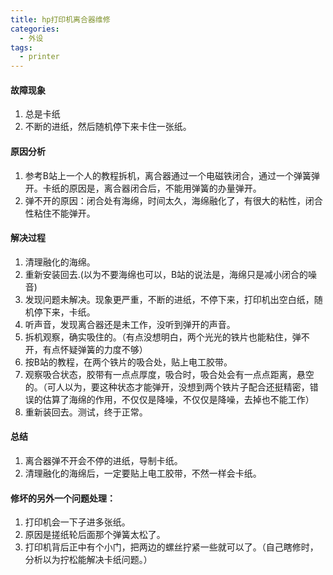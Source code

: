 ```yaml
---
title: hp打印机离合器维修
categories:
  - 外设
tags:
  - printer
---
```


#### 故障现象
1. 总是卡纸
2. 不断的进纸，然后随机停下来卡住一张纸。

#### 原因分析
1. 参考B站上一个人的教程拆机，离合器通过一个电磁铁闭合，通过一个弹簧弹开。卡纸的原因是，离合器闭合后，不能用弹簧的办量弹开。
2. 弹不开的原因：闭合处有海绵，时间太久，海绵融化了，有很大的粘性，闭合性粘住不能弹开。

#### 解决过程
1. 清理融化的海绵。
2. 重新安装回去.(以为不要海绵也可以，B站的说法是，海绵只是减小闭合的噪音)
3. 发现问题未解决。现象更严重，不断的进纸，不停下来，打印机出空白纸，随机停下来，卡纸。
4. 听声音，发现离合器还是未工作，没听到弹开的声音。
5. 拆机观察，确实吸住的。（有点没想明白，两个光光的铁片也能粘住，弹不开，有点怀疑弹簧的力度不够）
6. 按B站的教程，在两个铁片的吸合处，贴上电工胶带。
7. 观察吸合状态，胶带有一点点厚度，吸合时，吸合处会有一点点距离，悬空的。（可人以为，要这种状态才能弹开，没想到两个铁片子配合还挺精密，错误的估算了海绵的作用，不仅仅是降噪，不仅仅是降噪，去掉也不能工作）
8. 重新装回去。测试，终于正常。

#### 总结
1. 离合器弹不开会不停的进纸，导制卡纸。
2. 清理融化的海绵后，一定要贴上电工胶带，不然一样会卡纸。


#### 修坏的另外一个问题处理：
1. 打印机会一下子进多张纸。
2. 原因是搓纸轮后面那个弹簧太松了。
3. 打印机背后正中有个小门，把两边的螺丝拧紧一些就可以了。（自己瞎修时，分析以为拧松能解决卡纸问题。）